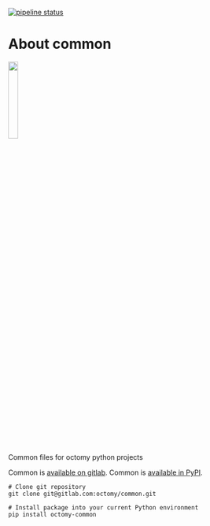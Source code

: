 [![pipeline status](https://gitlab.com/octomy/common/badges/production/pipeline.svg)](https://gitlab.com/octomy/common/-/commits/production)

# About common

<img src="https://gitlab.com/octomy/common/-/raw/master/design/common-logo-1024.png" width="20%"/>

Common files for octomy python projects


Common is [available on gitlab](https://gitlab.com/octomy/common).
Common is [available in PyPI](https://pypi.org/project/common/).

```shell
# Clone git repository
git clone git@gitlab.com:octomy/common.git

```

```shell
# Install package into your current Python environment
pip install octomy-common

```
